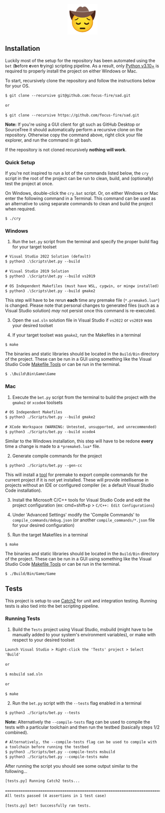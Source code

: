 <p align="center">
    <img src="./.github/assets/pensive-cowboy.png" alt="sad" height="100">
</p>

## Installation
Luckily most of the setup for the repository has been automated using the `bet` (**b**efore **e**ven **t**rying) scripting pipeline. As a result, only [Python v3.10+](https://www.python.org/downloads/) is required to properly install the project on either Windows or Mac.

To start, recursively clone the repository and follow the instructions below for your OS.

```
$ git clone --recursive git@github.com:focus-fire/sad.git

or

$ git clone --recursive https://github.com/focus-fire/sad.git
```

**Note:** If you're using a GUI client for git such as GitHub Desktop or SourceTree it should automatically perform a recursive clone on the repository. Otherwise copy the command above, right click your file explorer, and run the command in git bash. 

If the repository is not cloned recursively **nothing will work**.

### Quick Setup
If you're not inspired to run a lot of the commands listed below, the `cry` script in the root of the project can be run to clean, build, and (optionally) test the project at once.

On Windows, double-click the `cry.bat` script. Or, on either Windows or Mac enter the following command in a Terminal. This command can be used as an alternative to using separate commands to clean and build the project when required.

```
$ ./cry
```

### Windows

1. Run the `bet.py` script from the terminal and specify the proper build flag for your target toolset 

```
# Visual Studio 2022 Solution (default)
$ python3 .\Scripts\bet.py --build 

# Visual Studio 2019 Solution
$ python3 .\Scripts\bet.py --build vs2019

# OS Independent Makefiles (must have WSL, cygwin, or mingw installed) 
$ python3 .\Scripts\bet.py --build gmake2
```

This step will have to be rerun **each** time any premake file (`*.premake5.lua*`) is changed. Please note that personal changes to generated files (such as a Visual Studio solution) *may* not persist once this command is re-executed.  

3. Open the `sad.sln` solution file in Visual Studio if `vs2022` or `vs2019` was your desired toolset

4. If your target toolset was `gmake2`, run the Makefiles in a terminal

```
$ make
```

The binaries and static libraries should be located in the `Build/Bin` directory of the project. These can be run in a GUI using something like the Visual Studio Code [Makefile Tools](https://marketplace.visualstudio.com/items?itemName=ms-vscode.makefile-tools) or can be run in the terminal.

```
$ .\Build\Bin\Game\Game
```

### Mac

1. Execute the `bet.py` script from the terminal to build the project with the `gmake2` or `xcode4` toolsets 

```
# OS Independent Makefiles 
$ python3 ./Scripts/bet.py --build gmake2

# XCode Workspace (WARNING: Untested, unsupported, and unrecommended)
$ python3 ./Scripts/bet.py --build xcode4
```

Similar to the Windows installation, this step will have to be redone **every** time a change is made to a `*premake5.lua*` file.

2. Generate compile commands for the project 

```
$ python3 ./Scripts/bet.py --gen-cc
```

This will install a [tool](https://github.com/tarruda/premake-export-compile-commands) for premake to export compile commands for the current project if it is not yet installed. These will provide intellisense in projects without an IDE or configured compiler (ie: a default Visual Studio Code installation).

3. Install the Microsoft C/C++ tools for Visual Studio Code and edit the project configuration (ex: cmd+shift+p > `C/C++: Edit Configurations`)

4. Under 'Advanced Settings' modify the 'Compile Commands' to `compile_commands/debug.json` (or another `compile_commands/*.json` file for your desired configuration) 

5. Run the target Makefiles in a terminal

```
$ make
```

The binaries and static libraries should be located in the `Build/Bin` directory of the project. These can be run in a GUI using something like the Visual Studio Code [Makefile Tools](https://marketplace.visualstudio.com/items?itemName=ms-vscode.makefile-tools) or can be run in the terminal.

```
$ ./Build/Bin/Game/Game
```

## Tests
This project is setup to use [Catch2](https://github.com/catchorg/Catch2) for unit and integration testing. Running tests is also tied into the bet scripting pipeline.

### Running Tests

1. Build the `Tests` project using Visual Studio, msbuild (might have to be manually added to your system's environment variables), or make with respect to your desired toolset

```
Launch Visual Studio > Right-click the 'Tests' project > Select 'Build'

or

$ msbuild sad.sln

or

$ make
```

2. Run the `bet.py` script with the `--tests` flag enabled in a terminal

```
$ python3 ./Scripts/bet.py --tests
```

**Note:** Alternatively the `--compile-tests` flag can be used to compile the tests with a particular toolchain and then run the testbed (basically steps 1/2 combined).

```
# Alternatively, the --compile-tests flag can be used to compile with a toolchain before running the testbed
$ python3 ./Scripts/bet.py --compile-tests msbuild
$ python3 ./Scripts/bet.py --compile-tests make
```

After running the script you should see some output similar to the following...

```
[tests.py] Running Catch2 tests...

===============================================================================
All tests passed (4 assertions in 1 test case)

[tests.py] bet! Successfully ran tests.
```
